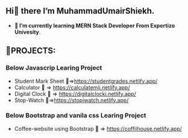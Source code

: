  ##  Hi👋 there I’m MuhammadUmairShiekh.
- **🌱 I’m currently learning MERN Stack Developer From Expertizo Univesity**.

  

                         




## 🏅PROJECTS:
### Below Javascrip Learing Project 
- Student Mark Sheet 🔗=>https://studentgrades.netlify.app/
- Calculator 🔗 => https://calculatemii.netlify.app/
- Digital Clock 🔗 => https://digitalclocki.netlify.app/
- Stop-Watch 🔗=>https://stopiwatch.netlify.app/
### Below Bootstrap and vanila css Learing Project 

* Coffee-website using Bootstrap 🔗 => https://coffiihouse.netlify.app/

  



  

  

<!---
MuhammadUmairShiekh/MuhammadUmairShiekh is a ✨ special ✨ repository because its `README.md` (this file) appears on your GitHub profile.
You can click the Preview link to take a look at your changes.
--->
